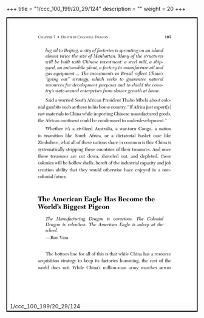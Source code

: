+++
title = "1/ccc_100_199/20_29/124"
description = ""
weight = 20
+++

<table style="border:2px solid black;max-width:800px;max-height:800px;" 
><tr><td><img class="center-fit-jpg"
src="/jpg_/out_jpg_dbc_124.jpg"  >1/ccc_100_199/20_29/124</img></td></tr></table>